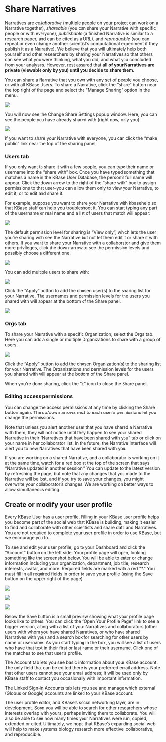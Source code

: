 # Share Narratives

Narratives are _collaborative_ \(multiple people on your project can work on a Narrative together\), _shareable_ \(you can share your Narrative with specific people or with everyone\), _publishable_ \(a finished Narrative is similar to a research paper, and can be cited as a URL\), and _reproducible_ \(you can repeat or even change another scientist’s computational experiment if they publish it as a Narrative\). We believe that you will ultimately help both yourself and other researchers by sharing your Narratives so that others can see what you were thinking, what you did, and what you concluded from your analyses. However, rest assured that **all of your Narratives are private \(viewable only by you\) until you decide to share them.**

You can share a Narrative that you own with any set of people you choose, or with all KBase Users. To share a Narrative, click the “share” button near the top right of the page and select the "Manage Sharing" option in the menu. 

![](../../.gitbook/assets/sharesettings_narrative%20%281%29.gif)

You will now see the Change Share Settings popup window. Here, you can see the people you have already shared with \(right now, only you\).

![](../../.gitbook/assets/changesharesettings_first.png)

If you want to share your Narrative with everyone, you can click the “make public” link near the top of the sharing panel. 

### Users tab

If you only want to share it with a few people, you can type their name or username into the “share with” box. Once you have typed something that matches a name in the KBase User Database, the person’s full name will appear. Click the down arrow to the right of the “share with” box to assign permissions to that user–you can allow them only to view your Narrative, to edit it, or to edit and share it.

For example, suppose you want to share your Narrative with kbasehelp so that KBase staff can help you troubleshoot it. You can start typing any part of the username or real name and a list of users that match will appear:

![](../../.gitbook/assets/screen-shot-2017-06-27-at-11.23.17-am.png)

The default permission level for sharing is “View only”, which lets the user you’re sharing with see the Narrative but not let them edit it or share it with others. If you want to share your Narrative with a collaborator and give them more privileges, click the down-arrow to see the permission levels and possibly choose a different one.

![](../../.gitbook/assets/users_sharesettings.gif)

You can add multiple users to share with:

![](../../.gitbook/assets/screen-shot-2017-06-27-at-11.26.46-am.png)

Click the “Apply” button to add the chosen user\(s\) to the sharing list for your Narrative. The usernames and permission levels for the users you shared with will appear at the bottom of the Share panel.

![](../../.gitbook/assets/screen-shot-2017-06-27-at-11.26.54-am.png)

### Orgs tab

To share your Narrative with a specific Organization, select the Orgs tab. Here you can add a single or multiple Organizations to share with a group of users. 

![](../../.gitbook/assets/sharesettings_orgs.gif)

Click the “Apply” button to add the chosen Organization\(s\) to the sharing list for your Narrative. The Organizations and permission levels for the users you shared with will appear at the bottom of the Share panel.

When you’re done sharing, click the "x" icon to close the Share panel.

### Editing access permissions

You can change the access permissions at any time by clicking the Share button again. The up/down arrows next to each user’s permissions let you change the permissions.

Note that unless you alert another user that you have shared a Narrative with them, they will not notice until they happen to see your shared Narrative in their “Narratives that have been shared with you” tab or click on your name in her collaborator list. In the future, the Narrative Interface will alert you to new Narratives that have been shared with you.

If you are working on a shared Narrative, and a collaborator is working on it at the same time, watch for a red box at the top of the screen that says “Narrative updated in another session.” You can update to the latest version by refreshing the page, but note that any changes that you made to the Narrative will be lost, and if you try to save your changes, you might overwrite your collaborator’s changes. We are working on better ways to allow simultaneous editing.

## Create or modify your user profile

Every KBase User has a user profile. Filling in your KBase user profile helps you become part of the social web that KBase is building, making it easier to find and collaborate with other scientists and share data and Narratives. You are not required to complete your user profile in order to use KBase, but we encourage you to.



To see and edit your user profile, go to your Dashboard and click the “Account” button on the left side. Your profile page will open, looking something like the screenshot below. You will be able to enter or change information including your organization, department, job title, research interests, avatar, and more. Required fields are marked with a red "\*." You must fill in all required fields in order to save your profile \(using the Save button on the upper right of the page\).

![](../../.gitbook/assets/menu_accountselection.gif)

![](../../.gitbook/assets/screen-shot-2017-12-05-at-3.35.55-pm.png)

![](../../.gitbook/assets/screen-shot-2017-12-05-at-3.50.59-pm.png)

Below the Save button is a small preview showing what your profile page looks like to others. You can click the “Open Your Profile Page” link to see a bigger version, along with a list of your Narratives and collaborators \(other users with whom you have shared Narratives, or who have shared Narratives with you\) and a search box for searching for other users by name or username. As you start typing in the box, you will see a list of users who have that text in their first or last name or their username. Click one of the matches to see that user’s profile.

The Account tab lets you see basic information about your KBase account. The only field that can be edited there is your preferred email address. Note that other users cannot see your email address; it will be used only by KBase staff to contact you occasionally with important information.

The Linked Sign-In Accounts tab lets you see and manage which external \(Globus or Google\) accounts are linked to your KBase account.

The user profile editor, and KBase’s social networking layer, are in development. Soon you will be able to search for other researchers whose interests overlap with yours, perhaps inviting them to collaborate. You will also be able to see how many times your Narratives were run, copied, extended or cited. Ultimately, we hope that KBase’s expanding social web will help to make systems biology research more effective, collaborative, and reproducible.

